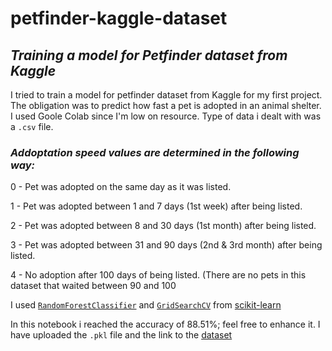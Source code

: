 # petfinder-kaggle-dataset
## ***Training a model for Petfinder dataset from Kaggle***

I tried to train a model for petfinder dataset from Kaggle for my first project. The obligation was to predict how fast a pet is adopted in 
an animal shelter.
I used Goole Colab since I'm low on resource. 
Type of data i dealt with was a `.csv` file.

### *Addoptation speed values are determined in the following way:*
0 - Pet was adopted on the same day as it was listed.

1 - Pet was adopted between 1 and 7 days (1st week) after being listed.

2 - Pet was adopted between 8 and 30 days (1st month) after being listed.

3 - Pet was adopted between 31 and 90 days (2nd & 3rd month) after being listed.

4 - No adoption after 100 days of being listed. (There are no pets in this dataset that waited between 90 and 100


I used [`RandomForestClassifier`](https://scikit-learn.org/stable/modules/generated/sklearn.ensemble.RandomForestClassifier.html#sklearn-ensemble-randomforestclassifier)  and [`GridSearchCV`](https://scikit-learn.org/stable/modules/generated/sklearn.model_selection.GridSearchCV.html#sklearn-model-selection-gridsearchcv) from [scikit-learn](https://scikit-learn.org/)

In this notebook i reached the accuracy of 88.51%; feel free to enhance it.
I have uploaded the `.pkl` file and the link to the [dataset](https://drive.google.com/file/d/1Ae3X8X2tmCDVkfk_ev9i8Nm7ByytUZ-h/view?usp=drive_link)
